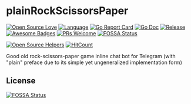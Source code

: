 # plainRockScissorsPaper

[![Open Source Love](https://badges.frapsoft.com/os/v1/open-source.svg?v=103)](https://github.com/ellerbrock/open-source-badges/)
[![Language](https://img.shields.io/badge/Go-1.13.1-lightblue.svg)](https://github.com/Naereen/badges)
[![Go Report Card](https://goreportcard.com/badge/github.com/mykelangelo/plainRockScissorsPaper)](https://goreportcard.com/report/github.com/mykelangelo/plainRockScissorsPaper)
[![Go Doc](https://img.shields.io/badge/godoc-reference-blue.svg?style=badge)](http://godoc.org/github.com/golang-standards/project-layout)
[![Release](https://img.shields.io/github/release/mykelangelo/plainRockScissorsPaper.svg?style=badge)](https://github.com/mykelangelo/plainRockScissorsPaper/releases/latest)
[![Awesome Badges](https://img.shields.io/badge/badges-awesome-violet.svg)](https://github.com/Naereen/badges)
[![PRs Welcome](https://img.shields.io/badge/PRs-welcome-goldenrod.svg?style=shield)](http://makeapullrequest.com) [![FOSSA Status](https://app.fossa.io/api/projects/git%2Bgithub.com%2Fmykelangelo%2FplainRockScissorsPaper.svg?type=shield)](https://app.fossa.io/projects/git%2Bgithub.com%2Fmykelangelo%2FplainRockScissorsPaper?ref=badge_shield)

[![Open Source Helpers](https://www.codetriage.com/mykelangelo/plainrockscissorspaper/badges/users.svg)](https://www.codetriage.com/mykelangelo/plainrockscissorspaper)
[![HitCount](http://hits.dwyl.io/mykelangelo/plainRockScissorsPaper.svg)](http://hits.dwyl.io/mykelangelo/plainRockScissorsPaper)

Good old rock-scissors-paper game inline chat bot for Telegram (with "plain" preface due to its simple yet ungeneralized implementation form)


## License
[![FOSSA Status](https://app.fossa.io/api/projects/git%2Bgithub.com%2Fmykelangelo%2FplainRockScissorsPaper.svg?type=large)](https://app.fossa.io/projects/git%2Bgithub.com%2Fmykelangelo%2FplainRockScissorsPaper?ref=badge_large)